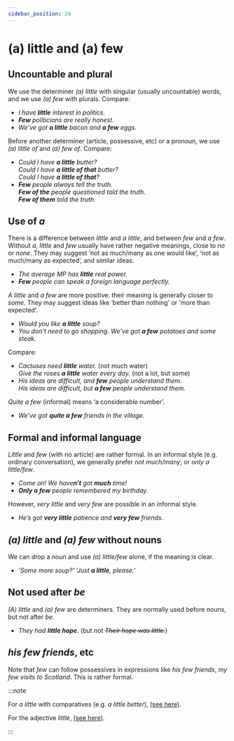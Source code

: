 ```yaml
---
sidebar_position: 24
---
```


# (a) little and (a) few

## Uncountable and plural

We use the determiner *(a) little* with singular (usually uncountable) words, and we use *(a) few* with plurals. Compare:

- *I have **little** interest in politics.*
- ***Few** politicians are really honest.*
- *We’ve got **a little** bacon and **a few** eggs.*

Before another determiner (article, possessive, etc) or a pronoun, we use *(a) little of* and *(a) few of*. Compare:

- *Could I have **a little** butter?*  
  *Could I have **a little of that** butter?*  
  *Could I have **a little of that**?*
- ***Few** people always tell the truth.*  
  ***Few of the** people questioned told the truth.*  
  ***Few of them** told the truth.*

## Use of *a*

There is a difference between *little* and *a little*, and between *few* and *a few*. Without *a*, *little* and *few* usually have rather negative meanings, close to *no* or *none*. They may suggest ‘not as much/many as one would like’, ‘not as much/many as expected’, and similar ideas.

- *The average MP has **little** real power.*
- ***Few** people can speak a foreign language perfectly.*

*A little* and *a few* are more positive: their meaning is generally closer to *some*. They may suggest ideas like ‘better than nothing’ or ‘more than expected’.

- *Would you like **a little** soup?*
- *You don’t need to go shopping. We’ve got **a few** potatoes and some steak.*

Compare:

- *Cactuses need **little** water.* (not much water)  
  *Give the roses **a little** water every day.* (not a lot, but some)
- *His ideas are difficult, and **few** people understand them.*  
  *His ideas are difficult, but **a few** people understand them.*

*Quite a few* (informal) means ‘a considerable number’.

- *We’ve got **quite a few** friends in the village.*

## Formal and informal language

*Little* and *few* (with no article) are rather formal. In an informal style (e.g. ordinary conversation), we generally prefer *not much/many*, or *only a little/few*.

- *Come on! We have**n’t** got **much** time!*
- ***Only a few** people remembered my birthday.*

However, *very little* and *very few* are possible in an informal style.

- *He’s got **very little** patience and **very few** friends.*

## *(a) little* and *(a) few* without nouns

We can drop a noun and use *(a) little/few* alone, if the meaning is clear.

- *‘Some more soup?’ ‘Just **a little**, please.’*

## Not used after *be*

*(A) little* and *(a) few* are determiners. They are normally used before nouns, but not after *be*.

- *They had **little hope**.* (but not *~~Their hope was little.~~*)

## *his few friends*, etc

Note that *few* can follow possessives in expressions like *his few friends*, *my few visits to Scotland*. This is rather formal.

:::note

For *a little* with comparatives (e.g. *a little better*), [(see here)](./../comparison/much-older-by-far-the-oldest-etc#much-far-etc-with-comparatives).

For the adjective *little*, [(see here)](./../../vocabulary/word-problems-from-a-to-z/small-and-little).

:::
